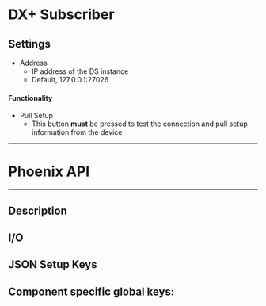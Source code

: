 # DX+ Subscriber
## Settings
- Address
  - IP address of the DS instance
  - Default, 127.0.0.1:27026

#### Functionality
- Pull Setup
  - This button **must** be pressed to test the connection and pull setup information from the device
___
# Phoenix API
___
## Description

## I/O

## JSON Setup Keys

Component specific global keys:
- 